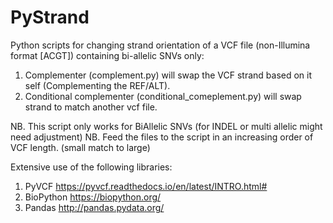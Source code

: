 # PyStrand
Python scripts for changing strand orientation of a VCF file (non-Illumina format [ACGT]) containing bi-allelic SNVs only:

1. Complementer (complement.py) will swap the VCF strand based on it self (Complementing the REF/ALT).
2. Conditional complementer (conditional_comeplement.py) will swap strand to match another vcf file. 

NB. This script only works for BiAllelic SNVs (for INDEL or multi allelic might need adjustment)
NB. Feed the files to the script in an increasing order of VCF length. (small match to large)

Extensive use of the following libraries: 

1. PyVCF https://pyvcf.readthedocs.io/en/latest/INTRO.html#
2. BioPython https://biopython.org/
3. Pandas http://pandas.pydata.org/

